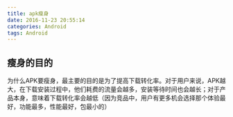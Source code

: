 ```yaml
---
title: apk瘦身
date: 2016-11-23 20:55:14
categories: Android
tags: Android
---
```


## 瘦身的目的
为什么APK要瘦身，最主要的目的是为了提高下载转化率。对于用户来说，APK越大，在下载安装过程中，他们耗费的流量会越多，安装等待时间也会越长；对于产品本身，意味着下载转化率会越低（因为竞品中，用户有更多机会选择那个体验最好，功能最多，性能最好，包最小的）
<!--more>
## apk结构
要对apk做瘦身，首先需要了解apk的组成结构：
![](https://diycode.b0.upaiyun.com/photo/2017/95233032fec3913389fbfee1a5728549.png)

在 Android Studio 2.2.3 开始，就加入了浏览 APK 结构的功能，我们直接把安装包拖入 IDE ，就可以直接浏览其组成和对应大小
![](https://diycode.b0.upaiyun.com/photo/2017/76c364d5ad294e871cdffb25c68e549e.png)

## 资源瘦身

### 删除未使用的资源
使用Lint扫描项目，在Performance>Unused resources下就可以看到没有使用到的资源文件。建议定期清理掉这些没用的文件，一方面可以减小工程的大小，另一方面太多的资源文件会导致打包后 resources.arsc 文件变得越来越大。    
另外在build.gradle文件中启用shrinkResources，Gradle可以自动删除资源。
```
android {
    // Other settings
    buildTypes {
        release {
            minifyEnabled true
            shrinkResources true
            proguardFiles getDefaultProguardFile('proguard-android.txt'), 'proguard-rules.pro'
        }
    }
}
```

### 减少多份图片资源
Android支持非常大的设备集，包括各种屏幕密度
![](https://diycode.b0.upaiyun.com/photo/2017/e446104c65ee9e95b71a66a1ac872387.png)
目前市面上绝大部分机型都处于 xxhdpi 的适配范围，所以可以考虑只保留 xxhdpi 目录下一份图片资源,当然具体情况还得根据自身的实际机型分布决定。

### 使用Drawable对象代替PNG
尽量使用 Drawable XML 来代替 PNG，如：

- 渐变的背景图，用几行 XML 就可以描绘出来，何必使用几十到上百K的 PNG 文件；
- 纯色的背景用Color代替
- 用 .9 PNG 代替 PNG
- 用 JPG 代替 PNG，由于 JPG 没有 Alpha 通道，所以文件更小，适用于不需要透明度的图片可以考虑。

### 重用资源
尽可能的重用已有的图片资源。例如对称的图片，只需要提供一张，另外一张图片可以通过代码旋转的方式实现。
```
<?xml version="1.0" encoding="utf-8"?>
<rotate xmlns:android="http://schemas.android.com/apk/res/android"
    android:drawable="@drawable/ic_arrow_expand"
    android:fromDegrees="180"
    android:pivotX="50%"
    android:pivotY="50%"
    android:toDegrees="180" />
```

### 有损编码格式的音频文件代替无损格式的音频文件
从[官方文档](https://developer.android.com/guide/topics/media/media-formats.html)可以看到Android 平台支持的音视频格式，实际开发中需要使用音频文件尽量采用 MP3、Ogg 这种有损格式，尽量不要用 WAV、PCM 这种无损音频。
> 无损格式：WAV，PCM，ALS，ALAC，TAK，FLAC，APE，WavPack(WV)  
有损格式：MP3，AAC，WMA，Ogg Vorbis

### 压缩资源

- [TinyPNG](https://tinypng.com/) ：支持对 PNG/JPEG 文件做压缩处理；
- [Adobe Audition CC](http://www.adobe.com/cn/products/audition.html)： Adobe 出品，支持对音频的采样率，分辨率和声道数目做更改，以此达到裁剪音频的目的

## 代码瘦身
主要有以下几点：

- 移除废弃功能的代码，反正有 VCS ，删了代码随时可以找回；
- 移除重复的代码，如：已经有了的功能代码，团队成员不知道自己又写了一套，只能靠代码 Review 解决了；
- 移除功能重叠的框架，如：项目中有几套网络访问框架 Volley、AsyncHttpClient、Retrofit 等，同样只能靠代码 Review 解决；
- 移除无用的 dependencies 或者 jar 包；
- 减小对 Support 兼容包的依赖，Support-V4 包非常大，项目引入无疑会增大 dex 文件的大小，Google 已经意识到这个问题，所以 Support-V7 一开始就做了拆分，并且开始对 Support-V4 做拆分，虽然目前成果还不明显，不过还是蛮值得期待的，特别是发现你少了 Support-V4 包后，可能就从2个 dex 变成1个 dex 了呢；
- 使用proguard混淆代码，它会对不用的代码做优化，并且混淆后也能够减少安装包的大小。
- 插件化，一种懒加载思想的体现，先让用户能够安装宿主包，对于一些功能模块做插件化，在特定的时机再下载安装；

## Native库瘦身
Android系统目前支持以下七种不同的CPU架构：ARMv5，ARMv7，x86 ，MIPS ，ARMv8，MIPS64和x86_64，每一种都关联着一个相应的ABI。每一个CPU架构对应一个ABI：armeabi，armeabi-v7a，x86，mips，arm64-v8a，mips64，x86_64。  
> 
[Native Libs Monitor](https://play.google.com/store/apps/details?id=com.xh.nativelibsmonitor.app)这个应用可以帮助我们理解手机上安装的APK用到了哪些.so文件，以及.so文件来源于哪些函数库或者框架。

我们可以只保留主流的一些架构所需的so文件，比如arm，小众的mips可以不考虑，或者采用动态下载so文件的方案。这样可以大大降低lib文件夹的大小。当然也要根据项目实际考虑。  
配置起来很简单，在 build.gradle 使用 abiFilters 配置需要用到的 CPU 架构，并将不需要兼容的 so 文件从项目中移除即可  
```
defaultConfig {
    versionCode 1
    versionName '1.0.0'

    renderscriptTargetApi 23
    renderscriptSupportModeEnabled true

    // http://stackoverflow.com/questions/30794584/exclude-jnilibs-folder-from-production-apk
    ndk {
        abiFilters "armeabi", "armeabi-v7a" ,"x86"
    }
}
```
这里面有很多坑，更详细可参考
> [Android 系统如何选择 Native SO](http://honghui.github.io/blog/20160311/android-xi-tong-ru-he-xuan-ze-native-so.html)   
> [关于Android的.so文件你所需要知道的](http://www.jianshu.com/p/cb05698a1968)  
> [ANDROID动态加载 使用SO库时要注意的一些问题](https://segmentfault.com/a/1190000005646078)

## 参考
[App瘦身最佳实践](http://www.jianshu.com/p/8f14679809b3)  
[Android应用瘦身，从18MB到12.5MB](http://www.jianshu.com/p/31ba2d0e9a60)